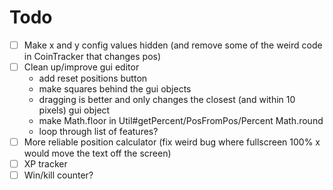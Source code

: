 # Todo

-   [ ] Make x and y config values hidden (and remove some of the weird code in CoinTracker that changes pos)
-   [ ] Clean up/improve gui editor 
    -   add reset positions button
    -   make squares behind the gui objects
    -   dragging is better and only changes the closest (and within 10 pixels) gui object
    -   make Math.floor in Util#getPercent/PosFromPos/Percent Math.round
    -   loop through list of features?
-   [ ] More reliable position calculator (fix weird bug where fullscreen 100% x would move the text off the screen)
-   [ ] XP tracker
-   [ ] Win/kill counter?
